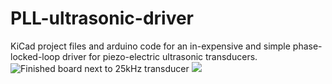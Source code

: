 # PLL-ultrasonic-driver
KiCad project files and arduino code for an in-expensive and simple phase-locked-loop driver for piezo-electric ultrasonic transducers. 
![Finished board next to 25kHz transducer](https://github.com/leacog/PLL-ultrasonic-driver/blob/master/pcb/images/finished-board.JPG)
![](https://github.com/leacog/PLL-ultrasonic-driver/blob/master/pcb/images/PLL-USL-signalgenerator-schematic-1.png) 
